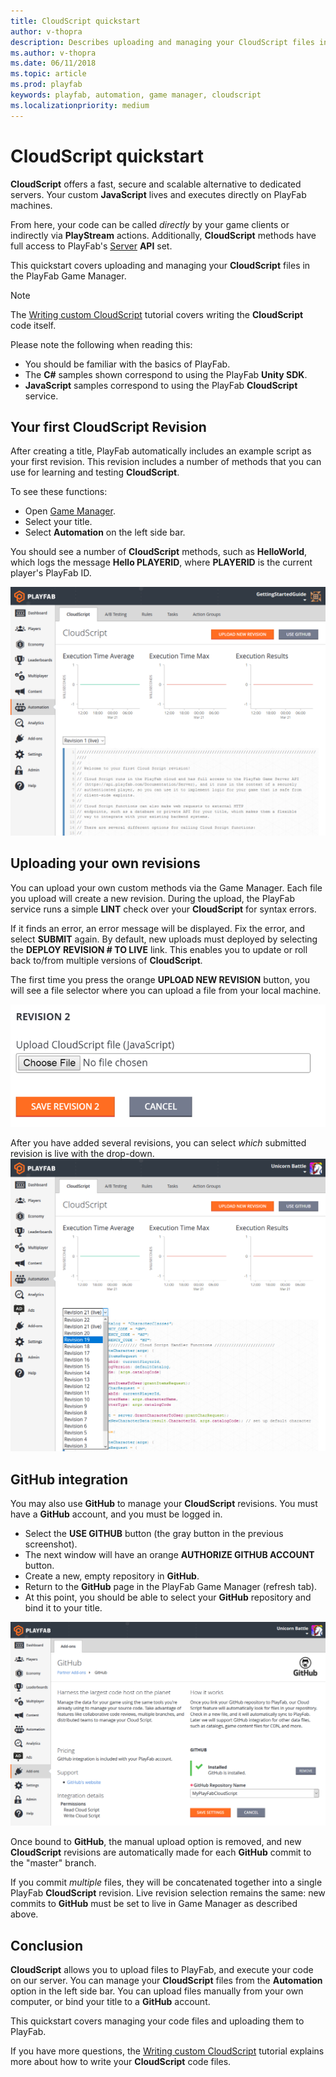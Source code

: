 ```yaml
---
title: CloudScript quickstart
author: v-thopra
description: Describes uploading and managing your CloudScript files in the PlayFab Game Manager.
ms.author: v-thopra
ms.date: 06/11/2018
ms.topic: article
ms.prod: playfab
keywords: playfab, automation, game manager, cloudscript
ms.localizationpriority: medium
---
```


# CloudScript quickstart

**CloudScript** offers a fast, secure and scalable alternative to dedicated servers. Your custom **JavaScript** lives and executes directly on PlayFab machines.

From here, your code can be called *directly* by your game clients or indirectly via **PlayStream** actions. Additionally, **CloudScript** methods have full access to PlayFab's [Server](../../../api-references/index.md) **API** set.

This quickstart covers uploading and managing your **CloudScript** files in the PlayFab Game Manager.

> [!NOTE]
> The [Writing custom CloudScript](writing-custom-cloudscript.md) tutorial covers writing the **CloudScript** code itself.

Please note the following when reading this:

- You should be familiar with the basics of PlayFab.
- The **C#** samples shown correspond to using the PlayFab **Unity SDK**.
- **JavaScript** samples correspond to using the PlayFab **CloudScript** service.

## Your first CloudScript Revision

After creating a title, PlayFab automatically includes an example script as your first revision. This revision includes a number of methods that you can use for learning and testing **CloudScript**.

To see these functions:

- Open [Game Manager](https://developer.playfab.com/).
- Select your title.
- Select **Automation** on the left side bar.

You should see a number of **CloudScript** methods, such as **HelloWorld**, which logs the message **Hello PLAYERID**, where **PLAYERID** is the current player's PlayFab ID.

![Game Manager - Automation - CloudScript](media/tutorials/game-manager-cloudscript.png)  

## Uploading your own revisions

You can upload your own custom methods via the Game Manager. Each file you upload will create a new revision. During the upload, the PlayFab service runs a simple **LINT** check over your **CloudScript** for syntax errors.

If it finds an error, an error message will be displayed. Fix the error, and select **SUBMIT** again. By default, new uploads must deployed by selecting the **DEPLOY REVISION # TO LIVE** link. This enables you to update or roll back to/from multiple versions of **CloudScript**.

The first time you press the orange **UPLOAD NEW REVISION** button, you will see a file selector where you can upload a file from your local machine.

![Game Manager - Upload CloudScript file](media/tutorials/game-manager-upload-cloudscript.png)  

After you have added several revisions, you can select *which* submitted revision is live with the drop-down.
![Game Manager - Upload CloudScript - select revision](media/tutorials/game-manager-cloudscript-select-revision.png)  

## GitHub integration

You may also use **GitHub** to manage your **CloudScript** revisions. You must have a **GitHub** account, and you must be logged in.

- Select the **USE GITHUB** button (the gray button in the previous screenshot).
- The next window will have an orange **AUTHORIZE GITHUB ACCOUNT** button.
- Create a new, empty repository in **GitHub**.
- Return to the **GitHub** page in the PlayFab Game Manager (refresh tab).
- At this point, you should be able to select your **GitHub** repository and bind it to your title.

![Game Manager - Addons - GitHub](media/tutorials/game-manager-addons-github.png)  

Once bound to **GitHub**, the manual upload option is removed, and new **CloudScript** revisions are automatically made for each **GitHub** commit to the "master" branch.

If you commit *multiple* files, they will be concatenated together into a single PlayFab **CloudScript** revision. Live revision selection remains the same: new commits to **GitHub** must be set to live in Game Manager as described above.

## Conclusion

**CloudScript** allows you to upload files to PlayFab, and execute your code on our server. You can manage your **CloudScript** files from the **Automation** option in the left side bar. You can upload files manually from your own computer, or bind your title to a **GitHub** account.

This quickstart covers managing your code files and uploading them to PlayFab.

If you have more questions, the [Writing custom CloudScript](writing-custom-cloudscript.md) tutorial explains more about how to write your **CloudScript** code files.
